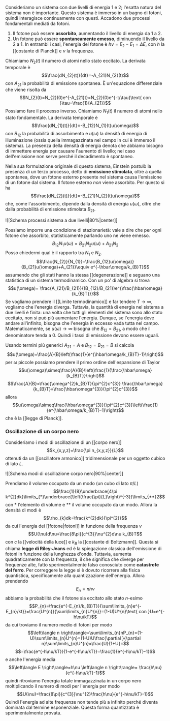 Consideriamo un sistema con due livelli di energia 1 e 2; l'esatta natura del sistema non è importante. Questo sistema è immerso in un bagno di fotoni, quindi interagisce continuamente con questi. Accadono due processi fondamentali mediati da fotoni.
1. Il fotone può essere **assorbito**, aumentando il livello di energia da 1 a 2.
2. Un fotone può essere **spontaneamente emesso**, diminuendo il livello da 2 a 1.
In entrambi i casi, l'energia del fotone è $h\nu=E_{2}-E_{1}=\Delta E$, con $h$ la [[costante di Planck]] e $\nu$ la frequenza.

Chiamiamo $N_{2}(t)$ il numero di atomi nello stato eccitato. La derivata temporale è
$$\frac{dN_{2}(t)}{dt}=-A_{21}N_{2}(t)$$
con $A_{21}$ la probabilità di emissione spontanea. È un'equazione differenziale che viene risolta da
$$N_{2}(t)=N_{2}(0)e^{-A_{21}t}=N_{2}(0)e^{-t/\tau}\text{ con }\tau=\frac{1}{A_{21}}$$
Possiamo fare il processo inverso. Chiamiamo $N_{1}(t)$ il numero di atomi nello stato fondamentale. La derivata temporale è
$$\frac{dN_{1}(t)}{dt}=-B_{12}N_{1}(t)u(\omega)$$
con $B_{12}$ la probabilità di assorbimento e $u(\omega)$ la densità di energia di illuminazione (ossia quella immagazzinata nel campo in cui è immerso il sistema). La presenza della densità di energia denota che abbiamo bisogno di immettere energia per causare l'aumento di livello; nel caso dell'emissione non serve perché il decadimento è spontaneo.

Nella sua formulazione originale di questo sistema, Einstein postulò la presenza di un terzo processo, detto di **emissione stimolata**, oltre a quella spontanea, dove un fotone esterno presente nel sistema causa l'emissione di un fotone dal sistema. Il fotone esterno *non* viene assorbito. Per questo si ha
$$\frac{dN_{2}(t)}{dt}=-B_{21}N_{2}(t)u(\omega)$$
che, come l'assorbimento, dipende dalla densità di energia $u(\omega)$, oltre che dalla probabilità di emissione stimolata $B_{21}$.

![[Schema processi sistema a due livelli|80%|center]]

Possiamo imporre una condizione di stazionarietà: vale a dire che per ogni fotone che assorbito, statisticamente parlando uno ne viene emesso.
$$B_{12}N_{1}u(\omega)=B_{21}N_{2}u(\omega)+A_{21}N_{2}$$
Posso chiedermi qual è il rapporto tra $N_{1}$ e $N_{2}$.
$$\frac{N_{2}}{N_{1}}=\frac{B_{12}u(\omega)}{B_{21}u(\omega)+A_{21}}\equiv e^{-\hbar\omega/k_{B}T}$$
assumendo che gli stati hanno la stessa [[degenerazione]] e seguano una statistica di un sistema termodinamico. Con un po' di algebra si trova
$$u(\omega)= \frac{A_{21}/B_{21}}{(B_{12}/B_{21})e^{\frac{\hbar\omega}{k_{B}T}}}$$
Se vogliamo prendere il [[Limite termodinamico]] e far tendere $T \rightarrow \infty$, vogliamo che l'energia diverga. Tuttavia, la quantità di energia nel sistema a due livelli è finita: una volta che tutti gli elementi del sistema sono allo stato eccitato, non si può più aumentare l'energia. Dunque, se l'energia deve andare all'infinito, bisogna che l'energia in eccesso vada tutta nel campo. Matematicamente, se $u(\omega) \rightarrow \infty$ bisogna che $B_{12}=B_{21}$, a modo che il denominatore tenda a $0$. Quindi i tassi di emissione devono essere uguali.

Usando termini più generici $A_{21}=A$ e $B_{12}=B_{21}=B$ si calcola
$$u(\omega)=\frac{A}{B}\left(\frac{1}{e^{\hbar\omega/k_{B}T}-1}\right)$$
per $\omega$ piccole possiamo prendere il primo ordine dell'espansione di Taylor
$$u(\omega)\simeq\frac{A}{B}\left(\frac{1}{\frac{\hbar\omega}{k_{B}T}}\right)$$
$$\frac{A}{B}=\frac{\omega^{2}k_{B}T}{\pi^{2}c^{3}} \frac{\hbar\omega}{k_{B}T}=\frac{\hbar\omega^{3}}{\pi^{2}c^{3}}$$
allora
$$u(\omega)\simeq\frac{\hbar\omega^{3}}{\pi^{2}c^{3}}\left(\frac{1}{e^{\hbar\omega/k_{B}T}-1}\right)$$
che è la [[legge di Planck]].
### Oscillazione di un corpo nero
Consideriamo i modi di oscillazione di un [[corpo nero]]
$$k_{x,y,z}=\frac{\pi n_{x,y,z}}{L}$$
ottenuti da un [[oscillatore armonico]] tridimensionale per un oggetto cubico di lato $L$.

![[Schema modi di oscillazione corpo nero|90%|center]]

Prendiamo il volume occupato da un modo (un cubo di lato $\pi/L$)
$$\frac{1}{8}\underbrace{4\pi k^{2}dk}\limits_{*}\underbrace{\left(\frac{\pi}{L}\right)^{-3}}\limits_{**}2$$
con $*$ l'elemento di volume e $**$ il volume occupato da un modo. Allora la densità di modi è
$$\rho_{k}dk=\frac{k^{2}dk}{\pi^{2}}$$
da cui l'energia dei [[fotone|fotoni]] in funzione della frequenza $\nu$
$$U(\nu)d\nu=\frac{8\pi}{c^{3}}\nu^{2}d\nu k_{B}T$$
con $c$ la [[velocità della luce]] e $k_{B}$ la [[costante di Boltzmann]]. Questa si chiama **legge di Riley-Jeans** ed è la spiegazione classica dell'emissione di fotoni in funzione della lunghezza d'onda. Tuttavia, aumenta quadraticamente con la frequenza, il che significa che diverge per frequenze alte, fatto sperimentalmente falso conosciuto come **catastrofe del ferro**. Per correggere la legge si è dovuto ricorrere alla fisica quantistica, specificamente alla quantizzazione dell'energia. Allora prendendo
$$E_{n}=nh\nu$$
abbiamo la probabilità che il fotone sia eccitato allo stato $n$-esimo
$$P_{n}=\frac{e^{-E_{n}/k_{B}T}}{\sum\limits_{n}e^{-E_{n}/kt}}=\frac{U^{n}}{\sum\limits_{n}U^{n}}=(1-U)U^{n}\text{ con }U=e^{-h\nu/kT}$$
da cui troviamo il numero medio di fotoni per modo
$$\left\langle n \right\rangle=\sum\limits_{n}nP_{n}=(1-U)\sum\limits_{n}U^{n}=(1-U)U\frac{\partial }{\partial n}\sum\limits_{n}U^{n}=\frac{U}{1+U}=$$
$$=\frac{e^{-h\nu/kT}}{1-e^{-h\nu/kT}}=\frac{1}{e^{-h\nu/kT}-1}$$
e anche l'energia media
$$\left\langle E \right\rangle=h\nu \left\langle n \right\rangle= \frac{h\nu}{e^{-h\nu/kT}-1}$$
quindi ritroviamo l'energia totale immagazzinata in un corpo nero moltiplicando il numero di modi per l'energia per modo
$$U(\nu)=\frac{8\pi}{c^{3}}\nu^{2}\frac{h\nu}{e^{-h\nu/kT}-1}$$
Quindi l'energia ad alte frequenze non tende più a infinito perché diventa dominata dal termine esponenziale. Questa forma quantizzata è sperimentalmente provata.